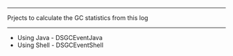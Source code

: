 ****************************************************
Prjects to calculate the GC statistics from this log
****************************************************

* Using Java - DSGCEventJava
* Using Shell - DSGCEventShell
